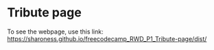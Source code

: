# Tribute page
To see the webpage, use this link: https://sharoness.github.io/freecodecamp_RWD_P1_Tribute-page/dist/
 